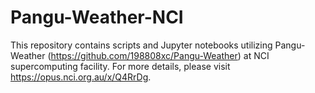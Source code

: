 # Pangu-Weather-NCI

This repository contains scripts and Jupyter notebooks utilizing Pangu-Weather (https://github.com/198808xc/Pangu-Weather) at NCI supercomputing facility. For more details, please visit https://opus.nci.org.au/x/Q4RrDg.